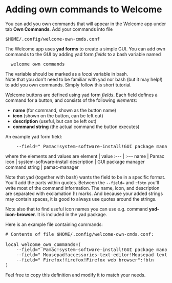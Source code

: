 # Adding own commands to Welcome

You can add you own commands that will appear in the Welcome app under tab **Own Commands**. Add your commands into file
<pre>
$HOME/.config/welcome-own-cmds.conf
</pre>

The Welcome app uses **yad forms** to create a simple GUI.
You can add own commands to the GUI by adding yad form *fields* to a bash variable named
<pre>
  welcome_own_commands
</pre>
The variable should be marked as a *local* variable in bash.<br>
Note that you don't need to be familiar with yad nor bash (but it may help!) to add you own commands.
Simply follow this short tutorial.

Welcome buttons are defined using yad form *fields*. Each field defines a command for a button, and consists of the following *elements*:
 - **name** (for command, shown as the button name)
 - **icon** (shown on the button, can be left out)
 - **description** (useful, but can be left out)
 - **command string** (the actual command the button executes)

An example yad form field:
<pre>
    --field=" Pamac!system-software-install!GUI package manager":fbtn  "pamac-manager"
</pre>
where the elements and values are
element | value
:--- | :---
name | Pamac
icon | system-software-install
description | GUI package manager
command string | pamac-manager

Note that yad (together with bash) wants the field to be in a specific format. You'll add the parts within quotes. Between the `--field=` and `:fbtn` you'll write most of the command information. The name, icon, and description are separated with exclamation (!) marks.
And because your added strings may contain spaces, it is good to always use quotes around the strings.

Note also that to find useful icon names you can use e.g. command **yad-icon-browser**. It is included in the yad package.

Here is an example file containing commands:
<pre>
# Contents of file $HOME/.config/welcome-own-cmds.conf:

local welcome_own_commands=(
    --field=" Pamac!system-software-install!GUI package manager":fbtn      "pamac-manager"
    --field=" Mousepad!accessories-text-editor!Mousepad text editor":fbtn  "mousepad"
    --field=" Firefox!firefox!Firefox web browser":fbtn                    "firefox"
)
</pre>
Feel free to copy this definition and modify it to match your needs.
